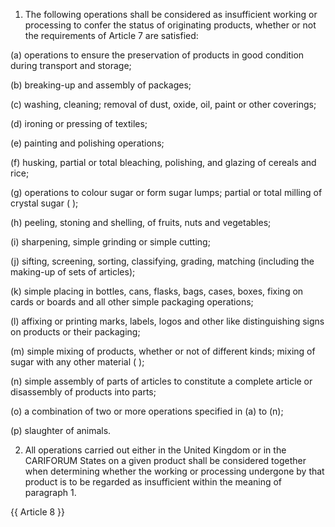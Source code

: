1. The following operations shall be considered as insufficient working or processing to confer the status of originating products, whether or not the requirements of Article 7 are satisfied:

(a) operations to ensure the preservation of products in good condition during transport and storage;

(b) breaking-up and assembly of packages;

(c) washing, cleaning; removal of dust, oxide, oil, paint or other coverings;

(d) ironing or pressing of textiles;

(e) painting and polishing operations;

(f) husking, partial or total bleaching, polishing, and glazing of cereals and rice;

(g) operations to colour sugar or form sugar lumps; partial or total milling of crystal sugar ( );

(h) peeling, stoning and shelling, of fruits, nuts and vegetables;

(i) sharpening, simple grinding or simple cutting;

(j) sifting, screening, sorting, classifying, grading, matching (including the making-up of sets of articles);

(k) simple placing in bottles, cans, flasks, bags, cases, boxes, fixing on cards or boards and all other simple packaging operations;

(l) affixing or printing marks, labels, logos and other like distinguishing signs on products or their packaging;

(m) simple mixing of products, whether or not of different kinds; mixing of sugar with any other material ( );

(n) simple assembly of parts of articles to constitute a complete article or disassembly of products into parts;

(o) a combination of two or more operations specified in (a) to (n);

(p) slaughter of animals.

2. All operations carried out either in the United Kingdom or in the CARIFORUM States on a given product shall be considered together when determining whether the working or processing undergone by that product is to be regarded as insufficient within the meaning of paragraph 1.

{{ Article 8 }}
